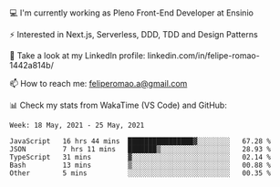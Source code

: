 💻 I'm currently working as Pleno Front-End Developer at Ensinio

⚡ Interested in Next.js, Serverless, DDD, TDD and Design Patterns

👥 Take a look at my LinkedIn profile: linkedin.com/in/felipe-romao-1442a814b/

📫 How to reach me: feliperomao.a@gmail.com

📊 Check my stats from WakaTime (VS Code) and GitHub:

<!--START_SECTION:waka-->
```text
Week: 18 May, 2021 - 25 May, 2021

JavaScript   16 hrs 44 mins  ████████████████▓░░░░░░░░   67.28 % 
JSON         7 hrs 11 mins   ███████▒░░░░░░░░░░░░░░░░░   28.93 % 
TypeScript   31 mins         ▓░░░░░░░░░░░░░░░░░░░░░░░░   02.14 % 
Bash         13 mins         ▒░░░░░░░░░░░░░░░░░░░░░░░░   00.88 % 
Other        5 mins          ░░░░░░░░░░░░░░░░░░░░░░░░░   00.35 % 
```
<!--END_SECTION:waka-->
